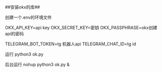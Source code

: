 ##安装okx的库##

创建一个.env的环境文件

OKX_API_KEY=api key
OKX_SECRET_KEY=密钥
OKX_PASSPHRASE=okx创建api的密码

TELEGRAM_BOT_TOKEN=tg 机器人api
TELEGRAM_CHAT_ID=tg id

运行 python3 ok.py

后台运行
nohup python3 ok.py &
